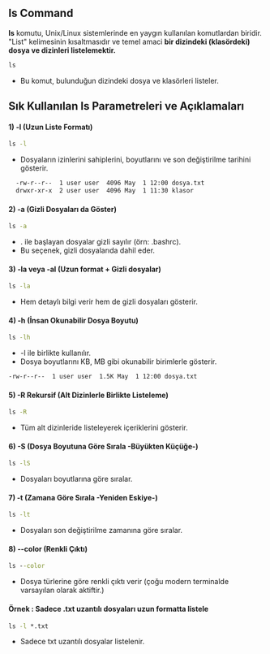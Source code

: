 ## ls Command

**ls** komutu, Unix/Linux sistemlerinde en yaygın kullanılan komutlardan biridir. "List" kelimesinin kısaltmasıdır ve temel amaci **bir dizindeki (klasördeki) dosya ve dizinleri listelemektir.**


```cmd
ls
```
* Bu komut, bulunduğun dizindeki dosya ve klasörleri listeler.


## Sık Kullanılan ls Parametreleri ve Açıklamaları

#### 1) -l (Uzun Liste Formatı)

```cmd
ls -l
```
* Dosyaların izinlerini sahiplerini, boyutlarını ve son değiştirilme tarihini gösterir.
```cmd
  -rw-r--r--  1 user user  4096 May  1 12:00 dosya.txt
  drwxr-xr-x  2 user user  4096 May  1 11:30 klasor
```

#### 2) -a (Gizli Dosyaları da Göster)

```cmd
ls -a
```
* . ile başlayan dosyalar gizli sayılır (örn: .bashrc).
* Bu seçenek, gizli dosyalarıda dahil eder.


#### 3) -la veya -al (Uzun format + Gizli dosyalar)

```cmd
ls -la
```
* Hem detaylı bilgi verir hem de gizli dosyaları gösterir.

#### 4) -h (İnsan Okunabilir Dosya Boyutu)

```cmd
ls -lh
```
* -l ile birlikte kullanılır.
* Dosya boyutlarını KB, MB gibi okunabilir birimlerle gösterir.

```cmd
-rw-r--r--  1 user user  1.5K May  1 12:00 dosya.txt
```

#### 5) -R Rekursif (Alt Dizinlerle Birlikte Listeleme)

```cmd
ls -R
```
* Tüm alt dizinleride listeleyerek içeriklerini gösterir.


#### 6) -S (Dosya Boyutuna Göre Sırala -Büyükten Küçüğe-)

```cmd
ls -lS
```
* Dosyaları boyutlarına göre sıralar.


#### 7) -t (Zamana Göre Sırala -Yeniden Eskiye-)

```cmd
ls -lt
```
* Dosyaları son değiştirilme zamanına göre sıralar.

#### 8) --color (Renkli Çıktı)

```cmd
ls --color
```

* Dosya türlerine göre renkli çıktı verir (çoğu modern terminalde varsayılan olarak aktiftir.)


#### Örnek : Sadece .txt uzantılı dosyaları uzun formatta listele

```cmd
ls -l *.txt
```
* Sadece txt uzantılı dosyalar listelenir.













